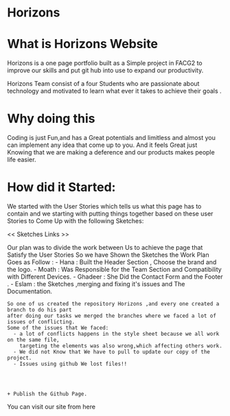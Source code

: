 # Horizons

# What is Horizons Website

Horizons is a one page portfolio built as a Simple project in FACG2 to improve our skills and put git hub into use to expand our productivity.

Horizons Team consist of a four Students who are passionate about technology and motivated to learn what ever it takes to achieve their goals .

# Why doing this

Coding is just Fun,and has a Great potentials and limitless and almost you can implement any idea that come up to you.
And it feels Great just Knowing that we are making a deference and our products makes people life easier.


# How did it Started:

  We started with the User Stories which tells us what this page has to contain
  and we starting with putting things together based on these user Stories to Come Up with the following Sketches:

  << Sketches Links >>


Our plan was to divide the work between Us to achieve the page that Satisfy the User Stories
  So we have Shown the Sketches the Work Plan Goes as Follow :
    - Hana : Built the Header Section , Choose the brand and the logo.
    - Moath : Was Responsible for the Team Section and Compatibility with Different Devices.
    - Ghadeer : She Did the Contact Form and the Footer .
    - Eslam : the Sketches ,merging and fixing it's issues and The Documentation.



    So one of us created the repository Horizons ,and every one created a branch to do his part
    after doing our tasks we merged the branches where we faced a lot of issues of conflicting.
    Some of the issues that We faced:
      - a lot of conflicts happens in the style sheet because we all work on the same file,
        targeting the elements was also wrong,which affecting others work.
      - We did not Know that We have to pull to update our copy of the project.
      - Issues using github We lost files!!




    + Publish the Github Page.

You can visit our site from here
